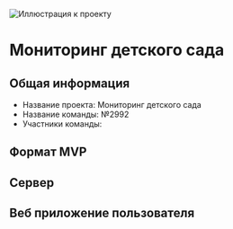 ![Иллюстрация к проекту](https://github.com/YungIra/pictures/blob/main/logo-sait.ico)
# Мониторинг детского сада
## Общая информация
* Название проекта: Мониторинг детского сада
* Название команды: №2992
* Участники команды:
## Формат MVP
## Сервер
## Веб приложение пользователя
